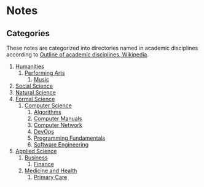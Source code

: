 # Notes

## Categories

[wiki_disciplines]: <https://en.wikipedia.org/wiki/Outline_of_academic_disciplines>

These notes are categorized into directories named in academic
disciplines according to [Outline of academic disciplines, Wikipedia][
    wiki_disciplines].

1. [Humanities](https://en.wikipedia.org/wiki/Humanities)
   1. [Performing Arts](https://en.wikipedia.org/wiki/Performing_arts)
      1. [Music](music)
2. [Social Science](https://en.wikipedia.org/wiki/Social_science)
3. [Natural Science](https://en.wikipedia.org/wiki/Natural_science)
4. [Formal Science](https://en.wikipedia.org/wiki/Formal_science)
   1. [Computer Science](https://en.wikipedia.org/wiki/Computer_science)
      1. [Algorithms](algorithms)
      2. [Computer Manuals](computer_manuals)
      3. [Computer Network](computer_network)
      4. [DevOps](devops)
      5. [Programming Fundamentals](programming_fundamentals)
      6. [Software Engineering](software_engineering)
5. [Applied Science](https://en.wikipedia.org/wiki/Applied_science)
   1. [Business](https://en.wikipedia.org/wiki/Business)
      1. [Finance](finance)
   2. [Medicine and Health](https://en.wikipedia.org/wiki/Medicine)
      1. [Primary Care](primary_care)
